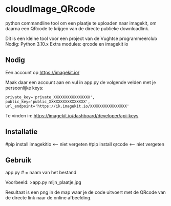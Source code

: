# cloudImage_QRcode
python commandline tool om een plaatje te uploaden naar imagekit, om daarna een QRcode te krijgen van de directe publieke downloadlink.

Dit is een kleine tool voor een project van de Vughtse programmeerclub 
Nodig: Python 3.10.x
Extra modules: qrcode en imagekit io

Nodig
-------
Een account op https://imagekit.io/

Maak daar een account aan en vul in app.py de volgende velden met je persoonlijke keys:


    private_key='private_XXXXXXXXXXXXXXXX',
    public_key='public_XXXXXXXXXXXXXXXX',
    url_endpoint='https://ik.imagekit.io/XXXXXXXXXXXXXXXX'

Te vinden in: https://imagekit.io/dashboard/developer/api-keys

    
Installatie
-----------
#pip install imagekitio  <-- niet vergeten
#pip install qrcode  <-- niet vergeten

Gebruik
-------
app.py <arg> 
#<arg> = naam van het bestand

 Voorbeeld: >app.py mijn_plaatje.jpg
  
Resultaat is een png in de map waar je de code uitvoert met de QRcode van de directe link naar de online afbeelding.


